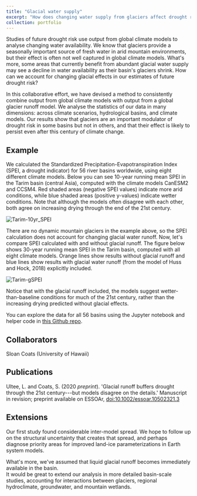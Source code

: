```yaml
---
title: "Glacial water supply"
excerpt: "How does changing water supply from glaciers affect drought risk?<br/><img src='/images/DSC_0785-resize.JPG'>"
collection: portfolio
---
```



Studies of future drought risk use output from global climate models to analyse changing water availability.  We know
that glaciers provide a seasonally important source of fresh water in arid mountain environments, but their effect is often not well
captured in global climate models.  What's more, some areas that currently benefit from abundant glacial water supply may see a decline in
water availability as their basin's glaciers shrink.  How can we account for changing glacial effects in our estimates of future drought risk?

In this collaborative effort, we have devised a method to consistently combine output from global climate models with output from a
global glacier runoff model.  We analyse the statistics of our data in many dimensions: across climate scenarios, hydrological basins, and climate models.
Our results show that glaciers are an important modulator of drought risk in some basins but not in others, and that their effect is likely to
persist even after this century of climate change.

## Example
We calculated the Standardized Precipitation-Evapotranspiration Index (SPEI, a drought indicator) for 56 river basins worldwide, using eight different climate models.  Below you can see 10-year running mean SPEI in the Tarim basin (central Asia), computed with the climate models CanESM2 and CCSM4.  Red shaded areas (negative SPEI values) indicate more arid conditions, while blue shaded areas (positive y-values) indicate wetter conditions.  Note that although the models often disagree with each other, both agree on increasing drying through the end of the 21st century.

![Tarim-10yr_SPEI](http://ehultee.github.io/images/20200219-tarim_ex_10yr.jpeg)

There are no dynamic mountain glaciers in the example above, so the SPEI calculation does not account for changing glacial water runoff.  Now, let's compare SPEI calculated with and without glacial runoff.  The figure below shows 30-year running mean SPEI in the Tarim basin, computed with all eight climate models.  Orange lines show results without glacial runoff and blue lines show results with glacial water runoff (from the model of Huss and Hock, 2018) explicitly included.

![Tarim-gSPEI](http://ehultee.github.io/images/20200219-tarim_ex_002.jpeg)
 
 Notice that with the glacial runoff included, the models suggest wetter-than-baseline conditions for much of the 21st century, rather than the increasing drying predicted without glacial effects.
 
 You can explore the data for all 56 basins using the Jupyter notebook and helper code in [this Github repo](https://github.com/ehultee/glacial-SPEI).

## Collaborators
Sloan Coats (University of Hawaii)

## Publications
Ultee, L. and Coats, S. (2020 <i>preprint</i>). 'Glacial runoff buffers drought through the 
21st century---but models disagree on the details.' Manuscript in revision; preprint available
on ESSOAr, <a href='https://doi.org/10.1002/essoar.10502321.3'>doi:10.1002/essoar.10502321.3</a>

## Extensions
Our first study found considerable inter-model spread.  We hope to follow up on the structural 
uncertainty that creates that spread, and perhaps diagnose priority areas for improved land-ice 
parameterizations in Earth system models.

What's more, we've assumed that liquid glacial runoff becomes immediately available in the basin.  
It would be great to extend our analysis in more detailed basin-scale studies, accounting for 
interactions between glaciers, regional hydroclimate, groundwater, and mountain wetlands.